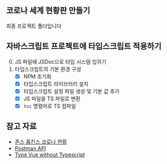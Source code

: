 ## 코로나 세계 현황판 만들기

최종 프로젝트 폴더입니다

## 자바스크립트 프로젝트에 타입스크립트 적용하기

0. JS 파일에 JSDoc으로 타입 시스템 입히기
1. 타입스크립트의 기본 환경 구성
    - [x] NPM 초기화
    - [x] 타입스크립트 라이브러리 설치
    - [x] 타입스크립트 설정 파일 생성 및 기본 값 추가
    - [x] JS 파일을 TS 파일로 변환
    - [x] `tsc` 명령어로 TS 컴파일

## 참고 자료

- [존스 홉킨스 코로나 현황](https://www.arcgis.com/apps/opsdashboard/index.html#/bda7594740fd40299423467b48e9ecf6)
- [Postman API](https://documenter.getpostman.com/view/10808728/SzS8rjbc?version=latest#27454960-ea1c-4b91-a0b6-0468bb4e6712)
- [Type Vue without Typescript](https://blog.usejournal.com/type-vue-without-typescript-b2b49210f0b)